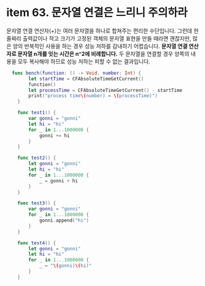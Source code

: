 # item 63. 문자열 연결은 느리니 주의하라

문자열 연결 연산자(+)는 여러 문자열을 하나로 합쳐주는 편리한 수단입니다. 그런데 한 줄짜리 출력값이나 작고 크기가 고정된 객체의 문자열 표현을 만들 때라면 괜찮지만, 많은 양의 반복적인 사용을 하는 경우 성능 저하를 감내하기 어렵습니다. **문자열 연결 연산자로 문자열 n개를 잇는 시간은 n^2에 비례합니다.** 두 문자열을 연결할 경우 양쪽의 내용을 모두 복사해야 하므로 성능 저하는 피할 수 없는 결과입니다.



```swift
  func bench(function: () -> Void, number: Int) {
        let startTime = CFAbsoluteTimeGetCurrent()
        function()
        let processTime = CFAbsoluteTimeGetCurrent() - startTime
        print("process time\(number) = \(processTime)")
    }

    func test1() {
        var gonni = "gonni"
        let hi = "hi"
        for _ in 1...1000000 {
            gonni += hi
        }
    }

    func test2() {
        let gonni = "gonni"
        let hi = "hi"
        for _ in 1...1000000 {
            _ = gonni + hi
        }
    }

    func test3() {
        var gonni = "gonni"
        for _ in 1...1000000 {
            gonni.append("hi")
        }
    }

    func test4() {
        let gonni = "gonni"
        let hi = "hi"
        for _ in 1...1000000 {
            _ = "\(gonni)\(hi)"
        }
    }
```

